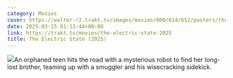 ```yaml
---
category: Movies
cover: https://walter-r2.trakt.tv/images/movies/000/614/652/posters/thumb/5af35a0857.jpg.webp
date: 2025-03-15 01:13:44+00:00
link: https://trakt.tv/movies/the-electric-state-2025
title: The Electric State (2025)
---
```


![](https://walter-r2.trakt.tv/images/movies/000/614/652/fanarts/thumb/f3dd67b4a9.jpg)An orphaned teen hits the road with a mysterious robot to find her long-lost brother, teaming up with a smuggler and his wisecracking sidekick.
